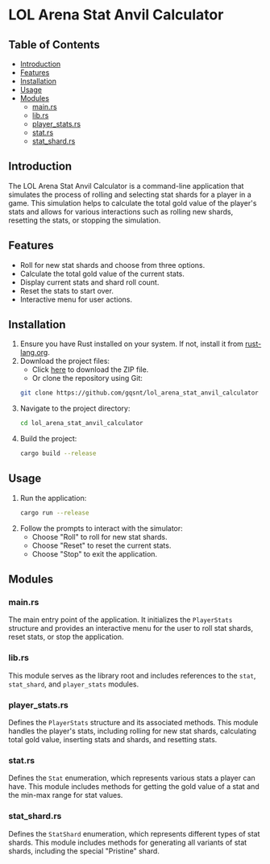
# LOL Arena Stat Anvil Calculator

## Table of Contents

- [Introduction](#introduction)
- [Features](#features)
- [Installation](#installation)
- [Usage](#usage)
- [Modules](#modules)
  - [main.rs](#mainrs)
  - [lib.rs](#librs)
  - [player_stats.rs](#player_statsrs)
  - [stat.rs](#statrs)
  - [stat_shard.rs](#stat_shardrs)


## Introduction

The LOL Arena Stat Anvil Calculator is a command-line application that simulates the process of rolling and selecting stat shards for a player in a game. This simulation helps to calculate the total gold value of the player's stats and allows for various interactions such as rolling new shards, resetting the stats, or stopping the simulation.

## Features

- Roll for new stat shards and choose from three options.
- Calculate the total gold value of the current stats.
- Display current stats and shard roll count.
- Reset the stats to start over.
- Interactive menu for user actions.

## Installation

1. Ensure you have Rust installed on your system. If not, install it from [rust-lang.org](https://www.rust-lang.org/).
2. Download the project files:
    - Click [here](https://github.com/gqsnt/lol_arena_stat_anvil_calculator/archive/refs/heads/master.zip) to download the ZIP file.
    - Or clone the repository using Git:
    ```sh
    git clone https://github.com/gqsnt/lol_arena_stat_anvil_calculator
    ```
3. Navigate to the project directory:
    ```sh
    cd lol_arena_stat_anvil_calculator
    ```
4. Build the project:
    ```sh
    cargo build --release
    ```

## Usage

1. Run the application:
    ```sh
    cargo run --release
    ```
2. Follow the prompts to interact with the simulator:
    - Choose "Roll" to roll for new stat shards.
    - Choose "Reset" to reset the current stats.
    - Choose "Stop" to exit the application.

## Modules

### main.rs

The main entry point of the application. It initializes the `PlayerStats` structure and provides an interactive menu for the user to roll stat shards, reset stats, or stop the application.

### lib.rs

This module serves as the library root and includes references to the `stat`, `stat_shard`, and `player_stats` modules.

### player_stats.rs

Defines the `PlayerStats` structure and its associated methods. This module handles the player's stats, including rolling for new stat shards, calculating total gold value, inserting stats and shards, and resetting stats.

### stat.rs

Defines the `Stat` enumeration, which represents various stats a player can have. This module includes methods for getting the gold value of a stat and the min-max range for stat values.

### stat_shard.rs

Defines the `StatShard` enumeration, which represents different types of stat shards. This module includes methods for generating all variants of stat shards, including the special "Pristine" shard.

